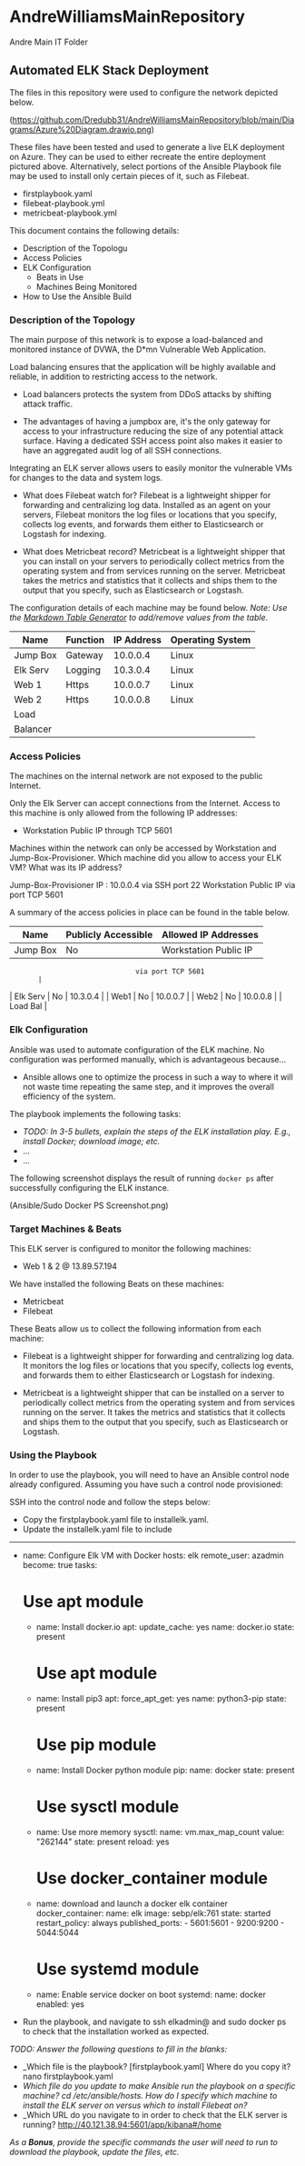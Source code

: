 # AndreWilliamsMainRepository
Andre Main IT Folder

## Automated ELK Stack Deployment

The files in this repository were used to configure the network depicted below.

(https://github.com/Dredubb31/AndreWilliamsMainRepository/blob/main/Diagrams/Azure%20Diagram.drawio.png) 

These files have been tested and used to generate a live ELK deployment on Azure. They can be used to either recreate the entire deployment pictured above. Alternatively, select portions of the Ansible Playbook file may be used to install only certain pieces of it, such as Filebeat.

  - firstplaybook.yaml
  - filebeat-playbook.yml
  - metricbeat-playbook.yml

This document contains the following details:
- Description of the Topologu
- Access Policies
- ELK Configuration
  - Beats in Use
  - Machines Being Monitored
- How to Use the Ansible Build


### Description of the Topology

The main purpose of this network is to expose a load-balanced and monitored instance of DVWA, the D*mn Vulnerable Web Application.

Load balancing ensures that the application will be highly available and reliable, in addition to restricting access to the network.
- Load balancers protects the system from DDoS attacks by shifting attack traffic.

- The advantages of having a jumpbox are, it's the only gateway for access to your infrastructure reducing the size of any potential attack surface. Having a dedicated SSH access point also makes it easier to have an aggregated audit log of all SSH connections.

Integrating an ELK server allows users to easily monitor the vulnerable VMs for changes to the data and system logs.

- What does Filebeat watch for? Filebeat is a lightweight shipper for forwarding and centralizing log data. Installed as an agent on your servers, Filebeat monitors the log files or locations that you specify, collects log events, and forwards them either to Elasticsearch or Logstash for indexing.

- What does Metricbeat record? Metricbeat is a lightweight shipper that you can install on your servers to periodically collect metrics from the operating system and from services running on the server. Metricbeat takes the metrics and statistics that it collects and ships them to the output that you specify, such as Elasticsearch or Logstash.

The configuration details of each machine may be found below.
_Note: Use the [Markdown Table Generator](http://www.tablesgenerator.com/markdown_tables) to add/remove values from the table_.

| Name     | Function | IP Address | Operating System |
|----------|----------|------------|------------------|
| Jump Box | Gateway  | 10.0.0.4   | Linux            |
| Elk Serv | Logging  | 10.3.0.4   | Linux            |
| Web 1    | Https    | 10.0.0.7   | Linux            |
| Web 2    | Https    | 10.0.0.8   | Linux            |
| Load     |
| Balancer |
### Access Policies

The machines on the internal network are not exposed to the public Internet. 

Only the Elk Server can accept connections from the Internet. Access to this machine is only allowed from the following IP addresses:
- Workstation Public IP through TCP 5601

Machines within the network can only be accessed by Workstation and Jump-Box-Provisioner. Which machine did you allow to access your ELK VM? What was its IP address?

Jump-Box-Provisioner IP : 10.0.0.4 via SSH port 22
Workstation Public IP via port TCP 5601

A summary of the access policies in place can be found in the table below.

| Name     | Publicly Accessible | Allowed IP Addresses |
|----------|---------------------|----------------------|
| Jump Box | No                  | Workstation Public IP 
                                   via port TCP 5601  
           |
| Elk Serv | No                  | 10.3.0.4             |
|  Web1    | No                  | 10.0.0.7             |
|  Web2    | No                  | 10.0.0.8             |
| Load Bal |


### Elk Configuration

Ansible was used to automate configuration of the ELK machine. No configuration was performed manually, which is advantageous because...
- Ansible allows one to optimize the process in such a way to where it will not waste time repeating the same step, and it improves the overall efficiency of the system.

The playbook implements the following tasks:
- _TODO: In 3-5 bullets, explain the steps of the ELK installation play. E.g., install Docker; download image; etc._
- ...
- ...

The following screenshot displays the result of running `docker ps` after successfully configuring the ELK instance.

(Ansible/Sudo Docker PS Screenshot.png)

### Target Machines & Beats
This ELK server is configured to monitor the following machines:
- Web 1 & 2 @ 13.89.57.194

We have installed the following Beats on these machines:
- Metricbeat
- Filebeat

These Beats allow us to collect the following information from each machine:
- Filebeat is a lightweight shipper for forwarding and centralizing log data. It monitors the log files or locations that you specify, collects log events, and forwards them to either Elasticsearch or Logstash for indexing.

- Metricbeat is a lightweight shipper that can be installed on a server to periodically collect metrics from the operating system and from services running on the server. It takes the metrics and statistics that it collects and ships them to the output that you specify, such as Elasticsearch or Logstash.

### Using the Playbook
In order to use the playbook, you will need to have an Ansible control node already configured. Assuming you have such a control node provisioned: 

SSH into the control node and follow the steps below:
- Copy the firstplaybook.yaml file to installelk.yaml.
- Update the installelk.yaml file to include
---
- name: Configure Elk VM with Docker
  hosts: elk
  remote_user: azadmin
  become: true
  tasks:
    # Use apt module
    - name: Install docker.io
      apt:
        update_cache: yes
        name: docker.io
        state: present

      # Use apt module
    - name: Install pip3
      apt:
        force_apt_get: yes
        name: python3-pip
        state: present

      # Use pip module
    - name: Install Docker python module
      pip:
        name: docker
        state: present

      # Use sysctl module
    - name: Use more memory
      sysctl:
        name: vm.max_map_count
        value: "262144"
        state: present
        reload: yes

      # Use docker_container module
    - name: download and launch a docker elk container
      docker_container:
        name: elk
        image: sebp/elk:761
        state: started
        restart_policy: always
        published_ports:
          - 5601:5601
          - 9200:9200
          - 5044:5044

      # Use systemd module
    - name: Enable service docker on boot
      systemd:
        name: docker
        enabled: yes
- Run the playbook, and navigate to ssh elkadmin@<vmipaddress>  and sudo docker ps to check that the installation worked as expected.

_TODO: Answer the following questions to fill in the blanks:_
- _Which file is the playbook? [firstplaybook.yaml] Where do you copy it? nano firstplaybook.yaml
- _Which file do you update to make Ansible run the playbook on a specific machine? cd /etc/ansible/hosts. How do I specify which machine to install the ELK server on versus which to install Filebeat on?_
- _Which URL do you navigate to in order to check that the ELK server is running? http://40.121.38.94:5601/app/kibana#/home

_As a **Bonus**, provide the specific commands the user will need to run to download the playbook, update the files, etc._

